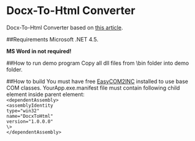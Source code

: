 # Docx-To-Html Converter

Docx-To-Html Converter based on [this article](https://www.codeproject.com/Articles/1162184/Csharp-Docx-to-HTML-to-Docx).  

##Requirements
Microsoft .NET 4.5.  

**MS Word in not required!**

##How to run demo program
Copy all dll files from \bin folder into demo folder.

##How to build
You must have free [EasyCOM2INC](http://www.ingasoftplus.com/ProductDetail.php?ProductID=24) installed to use base COM classes.
YourApp.exe.manifest file must contain following child element inside <dependency> parent element:  
    `<dependentAssembly>`  
      `<assemblyIdentity `   
        `type="win32" `  
        `name="DocxToHtml" `  
        `version="1.0.0.0"`  
      `\>`  
    `</dependentAssembly>`  

